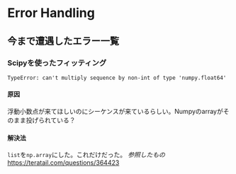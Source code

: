 # Error Handling
## 今まで遭遇したエラー一覧
### Scipyを使ったフィッティング
`TypeError: can't multiply sequence by non-int of type 'numpy.float64'`
#### 原因
浮動小数点が来てほしいのにシーケンスが来ているらしい。Numpyのarrayがそのまま投げられている？

#### 解決法
`list`を`np.array`にした。これだけだった。
*参照したもの*
https://teratail.com/questions/364423
